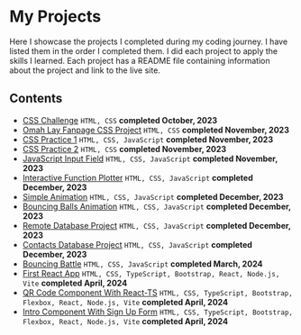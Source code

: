 # My Projects
Here I showcase the projects I completed during my coding journey. I have listed them in the order I completed them. I did each project to apply the skills I learned. Each project has a README file containing information about the project and link to the live site.
## Contents
* [CSS Challenge](https://github.com/ArinzeGit/CSS-Challenge) `HTML, CSS` **completed October, 2023**
* [Omah Lay Fanpage CSS Project](https://github.com/ArinzeGit/Omah-Lay-FanPage-CSS-Project) `HTML, CSS` **completed November, 2023**
* [CSS Practice 1](https://github.com/ArinzeGit/CSS-Practice-1) `HTML, CSS, JavaScript` **completed November, 2023**
* [CSS Practice 2](https://github.com/ArinzeGit/CSS-Practice-2) `HTML, CSS` **completed November, 2023**
* [JavaScript Input Field](https://github.com/ArinzeGit/JavaScript-Input-Field) `HTML, CSS, JavaScript` **completed November, 2023**
* [Interactive Function Plotter](https://github.com/ArinzeGit/Interactive-Function-Plotter) `HTML, CSS, JavaScript` **completed December, 2023**
* [Simple Animation](https://github.com/ArinzeGit/Simple-Animation) `HTML, CSS, JavaScript` **completed December, 2023**
* [Bouncing Balls Animation](https://github.com/ArinzeGit/Bouncing-Balls-Animation) `HTML, CSS, JavaScript` **completed December, 2023**
* [Remote Database Project](https://github.com/ArinzeGit/Remote-Database-Project) `HTML, CSS, JavaScript` **completed December, 2023**
* [Contacts Database Project](https://github.com/ArinzeGit/Contacts-Database-Project) `HTML, CSS, JavaScript` **completed December, 2023**
* [Bouncing Battle](https://github.com/ArinzeGit/Bouncing-Battle) `HTML, CSS, JavaScript` **completed March, 2024**
* [First React App](https://github.com/ArinzeGit/First-React-App) `HTML, CSS, TypeScript, Bootstrap, React, Node.js, Vite` **completed April, 2024**
* [QR Code Component With React-TS](https://github.com/ArinzeGit/QR-Code-Component-With-React-TS) `HTML, CSS, TypeScript, Bootstrap, Flexbox, React, Node.js, Vite` **completed April, 2024**
* [Intro Component With Sign Up Form](https://github.com/ArinzeGit/Intro-Component-With-Sign-Up-Form) `HTML, CSS, TypeScript, Bootstrap, Flexbox, React, Node.js, Vite` **completed April, 2024**
